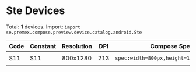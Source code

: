 # Ste Devices

Total: **1** devices. Import: `import se.premex.compose.preview.device.catalog.android.Ste`

| Code | Constant | Resolution | DPI | Compose Spec | Preview Usage |
|------|----------|------------|-----|-------------|---------------|
| S11 | S11 | 800x1280 | 213 | `spec:width=800px,height=1280px,dpi=213` | `@Preview(device = Ste.S11)` |

<!-- Generated automatically. Do not edit manually. -->
